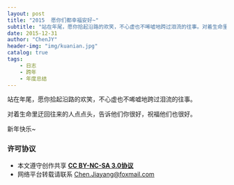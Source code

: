 ```yaml
---
layout: post
title: "2015  愿你们都幸福安好~"
subtitle: "站在年尾，愿你拾起沿路的欢笑，不心虚也不唏嘘地跨过泪流的往事。对着生命里迂回往来的人点点头，告诉他们你很好，祝福他们也很好。"
date: 2015-12-31
author: "ChenJY"
header-img: "img/kuanian.jpg"
catalog: true
tags: 
    - 日志
    - 跨年
    - 年度总结
---
```


站在年尾，愿你拾起沿路的欢笑，不心虚也不唏嘘地跨过泪流的往事。

对着生命里迂回往来的人点点头，告诉他们你很好，祝福他们也很好。

新年快乐~

### 许可协议
* 本文遵守创作共享 <a href="https://creativecommons.org/licenses/by-nc-sa/3.0/cn/" target="_blank"><b>CC BY-NC-SA 3.0协议</b></a>
* 网络平台转载请联系 Chen.Jiayang@foxmail.com
